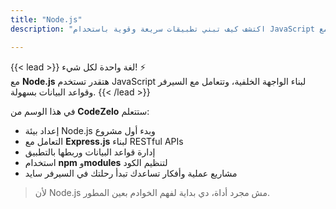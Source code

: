 ```yaml
---
title: "Node.js"
description: "اكتشف كيف تبني تطبيقات سريعة وقوية باستخدام JavaScript من جانب الخادم مع Node.js."

---
```


{{< lead >}}
لغة واحدة لكل شيء! ⚡  
مع **Node.js** هتقدر تستخدم JavaScript لبناء الواجهة الخلفية، وتتعامل مع السيرفر وقواعد البيانات بسهولة.
{{< /lead >}}

في هذا الوسم من **CodeZelo** ستتعلم:
- إعداد بيئة Node.js وبدء أول مشروع  
- التعامل مع **Express.js** لبناء RESTful APIs  
- إدارة قواعد البيانات وربطها بالتطبيق  
- استخدام **npm** و**modules** لتنظيم الكود  
- مشاريع عملية وأفكار تساعدك تبدأ رحلتك في السيرفر سايد  

> لأن Node.js مش مجرد أداة، دي بداية لفهم الخوادم بعين المطور.
